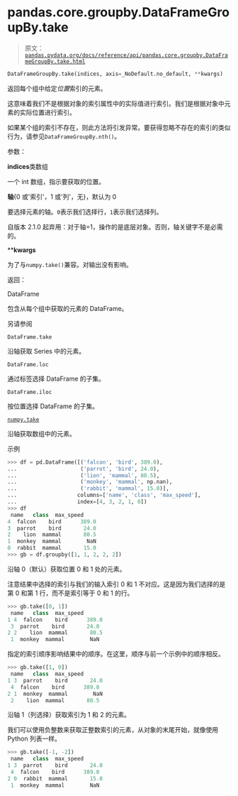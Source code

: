 # pandas.core.groupby.DataFrameGroupBy.take

> 原文：[`pandas.pydata.org/docs/reference/api/pandas.core.groupby.DataFrameGroupBy.take.html`](https://pandas.pydata.org/docs/reference/api/pandas.core.groupby.DataFrameGroupBy.take.html)

```py
DataFrameGroupBy.take(indices, axis=_NoDefault.no_default, **kwargs)
```

返回每个组中给定*位置*索引的元素。

这意味着我们不是根据对象的索引属性中的实际值进行索引。我们是根据对象中元素的实际位置进行索引。

如果某个组的索引不存在，则此方法将引发异常。要获得忽略不存在的索引的类似行为，请参见`DataFrameGroupBy.nth()`。

参数：

**indices**类数组

一个 int 数组，指示要获取的位置。

**轴**{0 或'索引'，1 或'列'，无}，默认为 0

要选择元素的轴。`0`表示我们选择行，`1`表示我们选择列。

自版本 2.1.0 起弃用：对于轴=1，操作的是底层对象。否则，轴关键字不是必需的。

****kwargs**

为了与`numpy.take()`兼容。对输出没有影响。

返回：

DataFrame

包含从每个组中获取的元素的 DataFrame。

另请参阅

`DataFrame.take`

沿轴获取 Series 中的元素。

`DataFrame.loc`

通过标签选择 DataFrame 的子集。

`DataFrame.iloc`

按位置选择 DataFrame 的子集。

[`numpy.take`](https://numpy.org/doc/stable/reference/generated/numpy.take.html#numpy.take "(在 NumPy v1.26 中)")

沿轴获取数组中的元素。

示例

```py
>>> df = pd.DataFrame([('falcon', 'bird', 389.0),
...                    ('parrot', 'bird', 24.0),
...                    ('lion', 'mammal', 80.5),
...                    ('monkey', 'mammal', np.nan),
...                    ('rabbit', 'mammal', 15.0)],
...                   columns=['name', 'class', 'max_speed'],
...                   index=[4, 3, 2, 1, 0])
>>> df
 name   class  max_speed
4  falcon    bird      389.0
3  parrot    bird       24.0
2    lion  mammal       80.5
1  monkey  mammal        NaN
0  rabbit  mammal       15.0
>>> gb = df.groupby([1, 1, 2, 2, 2]) 
```

沿轴 0（默认）获取位置 0 和 1 处的元素。

注意结果中选择的索引与我们的输入索引 0 和 1 不对应。这是因为我们选择的是第 0 和第 1 行，而不是索引等于 0 和 1 的行。

```py
>>> gb.take([0, 1])
 name   class  max_speed
1 4  falcon    bird      389.0
 3  parrot    bird       24.0
2 2    lion  mammal       80.5
 1  monkey  mammal        NaN 
```

指定的索引顺序影响结果中的顺序。在这里，顺序与前一个示例中的顺序相反。

```py
>>> gb.take([1, 0])
 name   class  max_speed
1 3  parrot    bird       24.0
 4  falcon    bird      389.0
2 1  monkey  mammal        NaN
 2    lion  mammal       80.5 
```

沿轴 1（列选择）获取索引为 1 和 2 的元素。

我们可以使用负整数来获取正整数索引的元素，从对象的末尾开始，就像使用 Python 列表一样。

```py
>>> gb.take([-1, -2])
 name   class  max_speed
1 3  parrot    bird       24.0
 4  falcon    bird      389.0
2 0  rabbit  mammal       15.0
 1  monkey  mammal        NaN 
```
